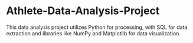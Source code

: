 # Athlete-Data-Analysis-Project
This data analysis project utilizes Python for processing, with SQL for data extraction and libraries like NumPy and Matplotlib for data visualization.

